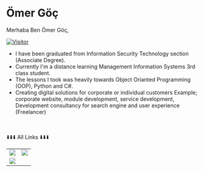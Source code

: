 # Ömer Göç
Merhaba Ben Ömer Göç,
<br/>

[![Visitor](https://visitor-badge.laobi.icu/badge?page_id=1boole.1boole)](#)

* I have been graduated from Information Security Technology section (Associate Degree). <br/>
* Currently I'm a distance learning Management Information Systems 3rd class
student. <br/>
* The lessons I took was heavily towards Object Orianted Programming (OOP), Python and C#. <br/>
* Creating digital solutions for corporate or individual customers 
Example; corporate website, module development, service development,
Development consultancy for search engine and user experience (Freelancer)<br/>
 <br/>


<br/>


<table class="center">
<tr> 
          ⬇️⬇️⬇️ All Links ⬇️⬇️⬇️
 </tr>
<tr>
 <td><a href="https://www.linkedin.com/in/omergoc/">
<img src="https://img.shields.io/badge/LinkedIn-0077B5?style=for-the-badge&logo=linkedin&logoColor=white">
</a> 
 </td>
<td><a href="#">
<img src="https://img.shields.io/badge/Discord-7289DA?style=for-the-badge&logo=discord&logoColor=white">
  </a> </tr>
  <tr>
</td>
<td><a href="https://github.com/omergoc">
<img src="https://img.shields.io/badge/GitHub-100000?style=for-the-badge&logo=github&logoColor=white">
  </a>
</td>
  </tr>
</table>

</br>

<br/><br/>

